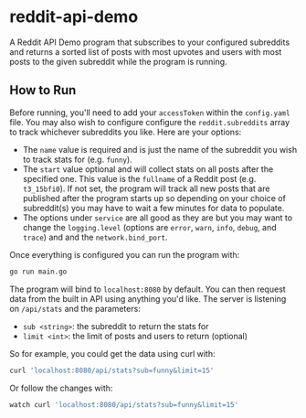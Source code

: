 # reddit-api-demo

A Reddit API Demo program that subscribes to your configured subreddits and returns a sorted list of posts with most upvotes and users with most posts to the given subreddit while the program is running.

## How to Run

Before running, you'll need to add your `accessToken` within the `config.yaml` file. You may also wish to configure configure the `reddit.subreddits` array to track whichever subreddits you like. Here are your options:

- The `name` value is required and is just the name of the subreddit you wish to track stats for (e.g. `funny`).
- The `start` value optional and will collect stats on all posts after the specified one. This value is the `fullname` of a Reddit post (e.g. `t3_15bfi0`). If not set, the program will track all new posts that are published after the program starts up so depending on your choice of subreddit(s) you may have to wait a few minutes for data to populate.
- The options under `service` are all good as they are but you may want to change the `logging.level` (options are `error`, `warn`, `info`, `debug`, and `trace`) and and the `network.bind_port`.

Once everything is configured you can run the program with:

```sh
go run main.go
```

The program will bind to `localhost:8080` by default. You can then request data from the built in API using anything you'd like. The server is listening on `/api/stats` and the parameters:

- `sub <string>`: the subreddit to return the stats for
- `limit <int>`: the limit of posts and users to return (optional)

So for example, you could get the data using curl with:

```sh
curl 'localhost:8080/api/stats?sub=funny&limit=15'
```

Or follow the changes with:

```sh
watch curl 'localhost:8080/api/stats?sub=funny&limit=15'
```



